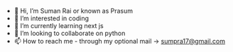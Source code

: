 - 👋 Hi, I’m Suman Rai or known as Prasum
- 👀 I’m interested in coding
- 🌱 I’m currently learning next js
- 💞️ I’m looking to collaborate on python
- 📫 How to reach me - through my optional mail -> sumpra17@gmail.com 


<!---
Sumanrai780/Sumanrai780 is a ✨ special ✨ repository because its `README.md` (this file) appears on your GitHub profile.
You can click the Preview link to take a look at your changes.
--->
